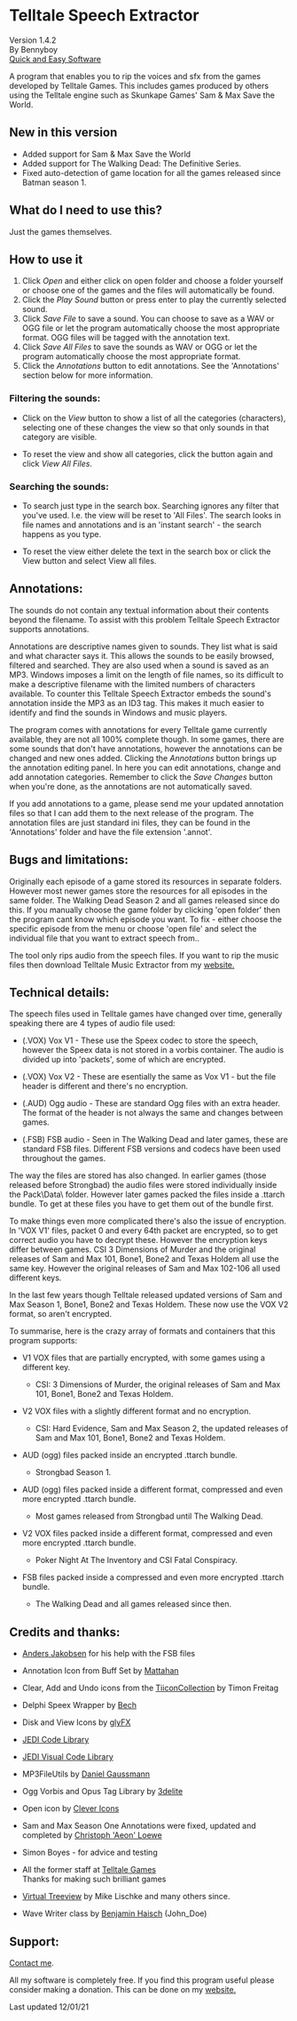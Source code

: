 ﻿# Telltale Speech Extractor
Version 1.4.2<br>By Bennyboy<br>[Quick and Easy Software](https://quickandeasysoftware.net/)
  
A program that enables you to rip the voices and sfx from the games developed by Telltale Games. This includes games produced by others using the Telltale engine such as Skunkape Games' Sam & Max Save the World.

## New in this version
-  Added support for Sam & Max Save the World
- Added support for The Walking Dead: The Definitive Series.
- Fixed auto-detection of game location for all the games released since Batman season 1. 
  
 ## What do I need to use this?  
Just the games themselves.

  
## How to use it

 1. Click _Open_ and either click on open folder and choose a folder
    yourself or choose one of the games and the files will automatically
    be found.
 2. Click the _Play Sound_ button or press enter to play the currently selected sound.
 3. Click _Save File_ to save a sound. You can choose to save as a WAV or OGG file or let the program automatically choose the most appropriate format. OGG files will be tagged with the annotation text.
 4. Click _Save All Files_ to save the sounds as WAV or OGG or let the program automatically choose the most appropriate format.
 5. Click the _Annotations_ button to edit annotations. See the 'Annotations' section below for more information.

  

### Filtering the sounds:

-   Click on the _View_ button to show a list of all the categories (characters), selecting one of these changes the view so that only sounds in that category are visible.
  
-   To reset the view and show all categories, click the button again and click _View All Files_.

### Searching the sounds:

-   To search just type in the search box. Searching ignores any filter that you've used. I.e. the view will be reset to 'All Files'. The search looks in file names and annotations and is an 'instant search' - the search happens as you type.
  
-   To reset the view either delete the text in the search box or click the View button and select View all files.
  

## Annotations: 
The sounds do not contain any textual information about their contents beyond the filename. To assist with this problem Telltale Speech Extractor supports annotations.  
  
Annotations are descriptive names given to sounds. They list what is said and what character says it. This allows the sounds to be easily browsed, filtered and searched. They are also used when a sound is saved as an MP3. Windows imposes a limit on the length of file names, so its difficult to make a descriptive filename with the limited numbers of characters available. To counter this Telltale Speech Extractor embeds the sound's annotation inside the MP3 as an ID3 tag. This makes it much easier to identify and find the sounds in Windows and music players.  
  
The program comes with annotations for every Telltale game currently available, they are not all 100% complete though. In some games, there are some sounds that don't have annotations, however the annotations can be changed and new ones added. Clicking the _Annotations_ button brings up the annotation editing panel. In here you can edit annotations, change and add annotation categories. Remember to click the _Save Changes_ button when you're done, as the annotations are not automatically saved.  
  
If you add annotations to a game, please send me your updated annotation files so that I can add them to the next release of the program. The annotation files are just standard ini files, they can be found in the 'Annotations' folder and have the file extension '.annot'.  

  

## Bugs and limitations:
Originally each episode of a game stored its resources in separate folders. However most newer games store the resources for all episodes in the same folder. The Walking Dead Season 2 and all games released since do this. If you manually choose the game folder by clicking 'open folder' then the program cant know which episode you want. 
To fix - either choose the specific episode from the menu or choose 'open file' and select the individual file that you want to extract speech from..  
  
The tool only rips audio from the speech files. If you want to rip the music files then download Telltale Music Extractor from my [website.](https://quickandeasysoftware.net)

  

## Technical details: 
The speech files used in Telltale games have changed over time, generally speaking there are 4 types of audio file used:  

-   (.VOX) Vox V1 - These use the Speex codec to store the speech, however the Speex data is not stored in a vorbis container. The audio is divided up into 'packets', some of which are encrypted.
  
-   (.VOX) Vox V2 - These are esentially the same as Vox V1 - but the file header is different and there's no encryption.
  
-   (.AUD) Ogg audio - These are standard Ogg files with an extra header. The format of the header is not always the same and changes between games.
  
-   (.FSB) FSB audio - Seen in The Walking Dead and later games, these are standard FSB files. Different FSB versions and codecs have been used throughout the games.
  

The way the files are stored has also changed. In earlier games (those released before Strongbad) the audio files were stored individually inside the Pack\\Data\ folder. However later games packed the files inside a .ttarch bundle. To get at these files you have to get them out of the bundle first.  
  
To make things even more complicated there's also the issue of encryption. In 'VOX V1' files, packet 0 and every 64th packet are encrypted, so to get correct audio you have to decrypt these. However the encryption keys differ between games. CSI 3 Dimensions of Murder and the original releases of Sam and Max 101, Bone1, Bone2 and Texas Holdem all use the same key. However the original releases of Sam and Max 102-106 all used different keys.  
  
In the last few years though Telltale released updated versions of Sam and Max Season 1, Bone1, Bone2 and Texas Holdem. These now use the VOX V2 format, so aren't encrypted.  
  
To summarise, here is the crazy array of formats and containers that this program supports:

-   V1 VOX files that are partially encrypted, with some games using a different key.
    *  CSI: 3 Dimensions of Murder, the original releases of Sam and Max 101, Bone1, Bone2 and Texas Holdem.

-   V2 VOX files with a slightly different format and no encryption.
    * CSI: Hard Evidence, Sam and Max Season 2, the updated releases of Sam and Max 101, Bone1, Bone2 and Texas Holdem.

-   AUD (ogg) files packed inside an encrypted .ttarch bundle.
    * Strongbad Season 1.

  
-   AUD (ogg) files packed inside a different format, compressed and even more encrypted .ttarch bundle.

    *  Most games released from Strongbad until The Walking Dead.

  
-   V2 VOX files packed inside a different format, compressed and even more encrypted .ttarch bundle.

    * Poker Night At The Inventory and CSI Fatal Conspiracy.

  
-   FSB files packed inside a compressed and even more encrypted .ttarch bundle.

    * The Walking Dead and all games released since then.

  

## Credits and thanks:

-   [Anders Jakobsen](http://aezay.site11.com) for his help with the FSB files  
  
-   Annotation Icon from Buff Set by [Mattahan](http://mattahan.deviantart.com)  
  
-   Clear, Add and Undo icons from the [TiiconCollection](http://projects.ff22.de/tiicon/) by Timon Freitag  
 
-   Delphi Speex Wrapper by [Bech](http://www.sed-p.net)  
    
-   Disk and View Icons by [glyFX](http://www.glyfx.com)  
    
-   [JEDI Code Library](http://sourceforge.net/projects/jcl)  
    
  
-   [JEDI Visual Code Library](http://homepages.codegear.com/jedi/jvcl)  
    
-   MP3FileUtils by [Daniel Gaussmann](http://www.gausi.de)  
   
-   Ogg Vorbis and Opus Tag Library by [3delite](http://www.3delite.hu)  
    
-   Open icon by [Clever Icons](http://www.clevericons.com)  
    
-   Sam and Max Season One Annotations were fixed, updated and completed by [Christoph 'Aeon' Loewe](http://aeons.planetquake.gamespy.com)  
    
-   Simon Boyes - for advice and testing     
    
-   All the former staff at [Telltale Games](http://www.telltalegames.com)  
    Thanks for making such brilliant games  
    
-   [Virtual Treeview](https://www.jam-software.com/virtual-treeview) by Mike Lischke and many others since.
 
-   Wave Writer class by [Benjamin Haisch](http://gamefileformats.netfirms.com) (John_Doe)  
    

## Support: 
[Contact me](http://quickandeasysoftware.net/contact).  
  
All my software is completely free. If you find this program useful please consider making a donation. This can be done on my [website.](http://quickandeasysoftware.net)

  

Last updated 12/01/21
